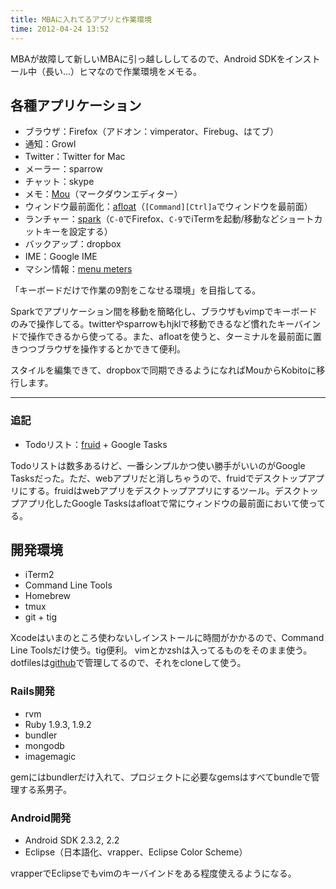 ```yaml
---
title: MBAに入れてるアプリと作業環境
time: 2012-04-24 13:52
---
```


MBAが故障して新しいMBAに引っ越しししてるので、Android SDKをインストール中（長い…）ヒマなので作業環境をメモる。

## 各種アプリケーション

- ブラウザ：Firefox（アドオン：vimperator、Firebug、はてブ）
- 通知：Growl
- Twitter：Twitter for Mac
- メーラー：sparrow
- チャット：skype
- メモ：[Mou](http://mouapp.com/)（マークダウンエディター）
- ウィンドウ最前面化：[afloat](http://infinite-labs.net/afloat/)（`[Command][Ctrl]a`でウィンドウを最前面）
- ランチャー：[spark](http://www.shadowlab.org/Software/spark.php)（`C-0`でFirefox、`C-9`でiTermを起動/移動などショートカットキーを設定する）
- バックアップ：dropbox
- IME：Google IME
- マシン情報：[menu meters](http://www.ragingmenace.com/software/menumeters/index.html)

「キーボードだけで作業の9割をこなせる環境」を目指してる。

Sparkでアプリケーション間を移動を簡略化し、ブラウザもvimpでキーボードのみで操作してる。twitterやsparrowもhjklで移動できるなど慣れたキーバインドで操作できるから使ってる。また、afloatを使うと、ターミナルを最前面に置きつつブラウザを操作するとかできて便利。

スタイルを編集できて、dropboxで同期できるようになればMouからKobitoに移行します。

---
### 追記

- Todoリスト：[fruid](http://fluidapp.com/) + Google Tasks

Todoリストは数多あるけど、一番シンプルかつ使い勝手がいいのがGoogle Tasksだった。ただ、webアプリだと消しちゃうので、fruidでデスクトップアプリにする。fruidはwebアプリをデスクトップアプリにするツール。デスクトップアプリ化したGoogle Tasksはafloatで常にウィンドウの最前面において使ってる。

## 開発環境

- iTerm2
- Command Line Tools
- Homebrew
- tmux
- git + tig

Xcodeはいまのところ使わないしインストールに時間がかかるので、Command Line Toolsだけ使う。tig便利。
vimとかzshは入ってるものをそのまま使う。dotfilesは[github](https://github.com/naoty/dotfiles)で管理してるので、それをcloneして使う。

### Rails開発

- rvm
- Ruby 1.9.3, 1.9.2
- bundler
- mongodb
- imagemagic

gemにはbundlerだけ入れて、プロジェクトに必要なgemsはすべてbundleで管理する系男子。

### Android開発

- Android SDK 2.3.2, 2.2
- Eclipse（日本語化、vrapper、Eclipse Color Scheme）

vrapperでEclipseでもvimのキーバインドをある程度使えるようになる。
